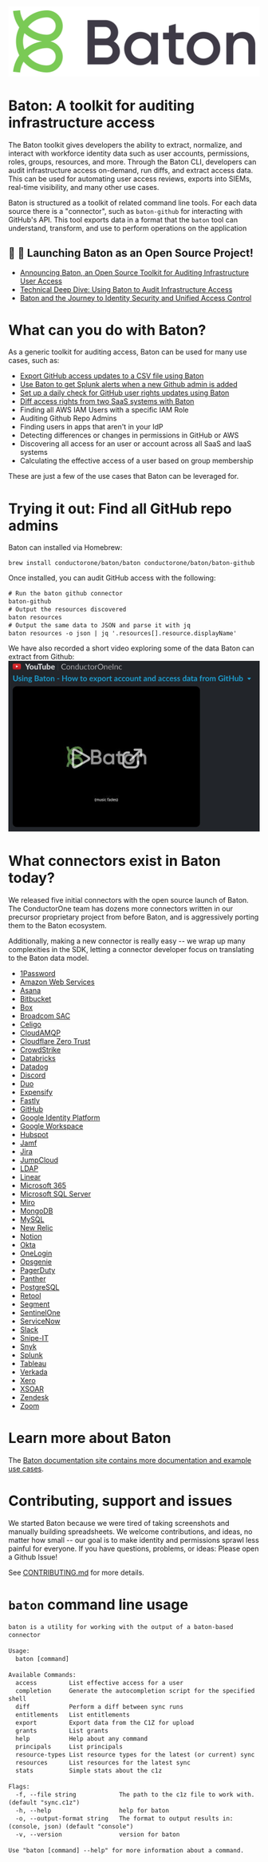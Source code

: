 
![Baton Logo](./docs/images/baton-logo.png)

# Baton: A toolkit for auditing infrastructure access

The Baton toolkit gives developers the ability to extract, normalize, and interact with workforce identity data such as user accounts, permissions, roles, groups, resources, and more. Through the Baton CLI, developers can audit infrastructure access on-demand, run diffs, and extract access data. This can be used for automating user access reviews, exports into SIEMs, real-time visibility, and many other use cases.

Baton is structured as a toolkit of related command line tools. For each data source there is a "connector", such as `baton-github` for interacting with GitHub's API. This tool exports data in a format that the `baton` tool can understand, transform, and use to perform operations on the application

## :tada: :tada: Launching Baton as an Open Source Project!
- [Announcing Baton, an Open Source Toolkit for Auditing Infrastructure User Access](https://www.conductorone.com/blog/announcing-baton-open-source-for-auditing-infrastructure-access/)
- [Technical Deep Dive: Using Baton to Audit Infrastructure Access](https://www.conductorone.com/blog/technical-deep-dive-using-baton-to-audit-infrastructure-access/)
- [Baton and the Journey to Identity Security and Unified Access Control](https://www.conductorone.com/blog/baton-journey-to-identity-security-and-unified-access/)


# What can you do with Baton?

As a generic toolkit for auditing access, Baton can be used for many use cases, such as:

 - [Export GitHub access updates to a CSV file using Baton](https://www.conductorone.com/docs/baton/github_integration/)
 - [Use Baton to get Splunk alerts when a new Github admin is added](https://www.conductorone.com/docs/baton/siem_integration/)
 - [Set up a daily check for GitHub user rights updates using Baton](https://www.conductorone.com/docs/baton/github_action_schedule/)
 - [Diff access rights from two SaaS systems with Baton](https://www.conductorone.com/docs/baton/saas_integration/)
- Finding all AWS IAM Users with a specific IAM Role
- Auditing Github Repo Admins
- Finding users in apps that aren't in your IdP
- Detecting differences or changes in permissions in GitHub or AWS
- Discovering all access for an user or account across all SaaS and IaaS systems
- Calculating the effective access of a user based on group membership

These are just a few of the use cases that Baton can be leveraged for.

# Trying it out: Find all GitHub repo admins

Baton can installed via Homebrew:

```
brew install conductorone/baton/baton conductorone/baton/baton-github
```

Once installed, you can audit GitHub access with the following:

```
# Run the baton github connector
baton-github 
# Output the resources discovered
baton resources
# Output the same data to JSON and parse it with jq
baton resources -o json | jq '.resources[].resource.displayName'
```

We have also recorded a short video exploring some of the data Baton can extract from Github:
[![Alt Video demo of using Baton with Github](./docs/images/baton-github-video.jpg)](http://www.youtube.com/watch?v=mgoPNvIc1U8 "VIDEO: Using Baton - How to export account and access data from GitHub")

# What connectors exist in Baton today?

We released five initial connectors with the open source launch of Baton. The ConductorOne team has dozens more connectors written in our precursor proprietary project from before Baton, and is aggressively porting them to the Baton ecosystem.

Additionally, making a new connector is really easy -- we wrap up many complexities in the SDK, letting a connector developer focus on translating to the Baton data model.

 - [1Password](https://github.com/ConductorOne/baton-1password)
 - [Amazon Web Services](https://github.com/ConductorOne/baton-aws)
 - [Asana](https://github.com/ConductorOne/baton-asana)
 - [Bitbucket](https://github.com/ConductorOne/baton-bitbucket)
 - [Box](https://github.com/ConductorOne/baton-box)
 - [Broadcom SAC](https://github.com/ConductorOne/baton-broadcom-sac)
 - [Celigo](https://github.com/ConductorOne/baton-celigo)
 - [CloudAMQP](https://github.com/ConductorOne/baton-cloudamqp)
 - [Cloudflare Zero Trust](https://github.com/ConductorOne/baton-cloudflare-zero-trust)
 - [CrowdStrike](https://github.com/ConductorOne/baton-crowdstrike)
 - [Databricks](https://github.com/ConductorOne/baton-databricks)
 - [Datadog](https://github.com/ConductorOne/baton-datadog)
 - [Discord](https://github.com/ConductorOne/baton-discord)
 - [Duo](https://github.com/ConductorOne/baton-duo)
 - [Expensify](https://github.com/ConductorOne/baton-expensify)
 - [Fastly](https://github.com/ConductorOne/baton-fastly)
 - [GitHub](https://github.com/ConductorOne/baton-github)
 - [Google Identity Platform](https://github.com/ConductorOne/baton-google-identity-platform)
 - [Google Workspace](https://github.com/ConductorOne/baton-google-workspace)
 - [Hubspot](https://github.com/ConductorOne/baton-hubspot)
 - [Jamf](https://github.com/ConductorOne/baton-jamf)
 - [Jira](https://github.com/ConductorOne/baton-jira)
 - [JumpCloud](https://github.com/ConductorOne/baton-jumpcloud)
 - [LDAP](https://github.com/ConductorOne/baton-ldap)
 - [Linear](https://github.com/ConductorOne/baton-linear)
 - [Microsoft 365](https://github.com/ConductorOne/baton-ms365)
 - [Microsoft SQL Server](https://github.com/ConductorOne/baton-sql-server)
 - [Miro](https://github.com/ConductorOne/baton-miro)
 - [MongoDB](https://github.com/ConductorOne/baton-mongodb)
 - [MySQL](https://github.com/ConductorOne/baton-mysql)
 - [New Relic](https://github.com/ConductorOne/baton-newrelic)
 - [Notion](https://github.com/ConductorOne/baton-notion)
 - [Okta](https://github.com/ConductorOne/baton-okta)
 - [OneLogin](https://github.com/ConductorOne/baton-onelogin)
 - [Opsgenie](https://github.com/ConductorOne/baton-opsgenie)
 - [PagerDuty](https://github.com/ConductorOne/baton-pagerduty)
 - [Panther](https://github.com/ConductorOne/baton-panther)
 - [PostgreSQL](https://github.com/ConductorOne/baton-postgresql)
 - [Retool](https://github.com/ConductorOne/baton-retool)
 - [Segment](https://github.com/ConductorOne/baton-segment)
 - [SentinelOne](https://github.com/ConductorOne/baton-sentinel-one)
 - [ServiceNow](https://github.com/ConductorOne/baton-servicenow)
 - [Slack](https://github.com/ConductorOne/baton-slack)
 - [Snipe-IT](https://github.com/ConductorOne/baton-snipe-it)
 - [Snyk](https://github.com/ConductorOne/baton-snyk)
 - [Splunk](https://github.com/ConductorOne/baton-splunk)
 - [Tableau](https://github.com/ConductorOne/baton-tableau)
 - [Verkada](https://github.com/ConductorOne/baton-verkada)
 - [Xero](https://github.com/ConductorOne/baton-xero)
 - [XSOAR](https://github.com/ConductorOne/baton-xsoar)
 - [Zendesk](https://github.com/ConductorOne/baton-zendesk)
 - [Zoom](https://github.com/ConductorOne/baton-zoom)

# Learn more about Baton

The [Baton documentation site contains more documentation and example use cases](https://www.conductorone.com/docs/baton/intro/).

# Contributing, support and issues

We started Baton because we were tired of taking screenshots and manually building spreadsheets.  We welcome contributions, and ideas, no matter how small -- our goal is to make identity and permissions sprawl less painful for everyone.  If you have questions, problems, or ideas: Please open a Github Issue!

See [CONTRIBUTING.md](./CONTRIBUTING.md) for more details.

# `baton` command line usage

```
baton is a utility for working with the output of a baton-based connector

Usage:
  baton [command]

Available Commands:
  access         List effective access for a user
  completion     Generate the autocompletion script for the specified shell
  diff           Perform a diff between sync runs
  entitlements   List entitlements
  export         Export data from the C1Z for upload
  grants         List grants
  help           Help about any command
  principals     List principals
  resource-types List resource types for the latest (or current) sync
  resources      List resources for the latest sync
  stats          Simple stats about the c1z

Flags:
  -f, --file string            The path to the c1z file to work with. (default "sync.c1z")
  -h, --help                   help for baton
  -o, --output-format string   The format to output results in: (console, json) (default "console")
  -v, --version                version for baton

Use "baton [command] --help" for more information about a command.
```
